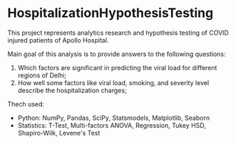 # HospitalizationHypothesisTesting
This project represents analytics research and hypothesis testing of COVID injured patients of Apollo Hospital.

Main goal of this analysis is to provide answers to the following questions:
1. Which factors are significant in predicting the viral load for different regions of Delhi;
2. How well some factors like viral load, smoking, and severity level describe the hospitalization charges;


Thech used:
 - Python: NumPy, Pandas, SciPy, Statsmodels, Matplotlib, Seaborn
 - Statistics: T-Test, Multi-factors ANOVA, Regression, Tukey HSD, Shapiro-Wilk, Levene's Test
